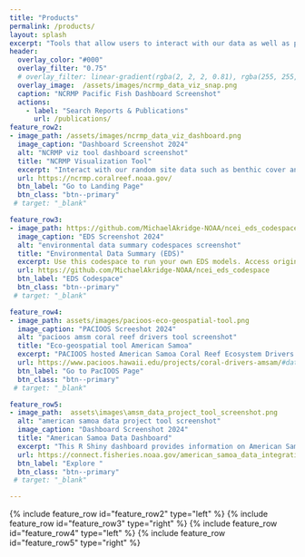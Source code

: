 ```yaml
---
title: "Products"
permalink: /products/
layout: splash
excerpt: "Tools that allow users to interact with our data as well as products developed by the Ecosystem Sciences Division (ESD)."
header:
  overlay_color: "#000"
  overlay_filter: "0.75" 
  # overlay_filter: linear-gradient(rgba(2, 2, 2, 0.81), rgba(255, 255, 255, 0.75),rgba(2, 2, 2, 0.81))
  overlay_image:  /assets/images/ncrmp_data_viz_snap.png
  caption: "NCRMP Pacific Fish Dashboard Screenshot"
  actions:
    - label: "Search Reports & Publications"
      url: /publications/
feature_row2:
- image_path: /assets/images/ncrmp_data_viz_dashboard.png
  image_caption: "Dashboard Screenshot 2024"  
  alt: "NCRMP viz tool dashboard screenshot"
  title: "NCRMP Visualization Tool"
  excerpt: "Interact with our random site data such as benthic cover and fish diversity and biomass by selecting a Pacific dashboard."
  url: https://ncrmp.coralreef.noaa.gov/
  btn_label: "Go to Landing Page"
  btn_class: "btn--primary"
 # target: "_blank"

feature_row3:
- image_path: https://github.com/MichaelAkridge-NOAA/ncei_eds_codespace/raw/main/docs/02.png
  image_caption: "EDS Screenshot 2024"  
  alt: "environmental data summary codespaces screenshot"
  title: "Environmental Data Summary (EDS)"
  excerpt: Use this codespace to run your own EDS models. Access original repository <a href ="https://github.com/krtanaka/ncei_eds" target ="_blank">here</a>.
  url: https://github.com/MichaelAkridge-NOAA/ncei_eds_codespace
  btn_label: "EDS Codespace"
  btn_class: "btn--primary"  
 # target: "_blank"

feature_row4:
- image_path: assets/images/pacioos-eco-geospatial-tool.png
  image_caption: "PACIOOS Screeshot 2024"  
  alt: "pacioos amsm coral reef drivers tool screenshot"
  title: "Eco-geospatial tool American Samoa"
  excerpt: "PACIOOS hosted American Samoa Coral Reef Ecosystem Drivers tool from data gathered by the Ecosystem Sciences Division (ESD)"
  url: https://www.pacioos.hawaii.edu/projects/coral-drivers-amsam/#data
  btn_label: "Go to PacIOOS Page"
  btn_class: "btn--primary"
 # target: "_blank"

feature_row5:
- image_path:  assets\images\amsm_data_project_tool_screenshot.png
  alt: "american samoa data project tool screenshot"
  image_caption: "Dashboard Screenshot 2024"  
  title: "American Samoa Data Dashboard"
  excerpt: "This R Shiny dashboard provides information on American Samoa coral reef monitoring programs, data collection methods, and site-specific location data. Benthic cover, coral reef fish surveys, and environmental data can easily be displayed in interactive ways to support and inform American Samoa coral reef stewardship."
  url: https://connect.fisheries.noaa.gov/american_samoa_data_integration/
  btn_label: "Explore "
  btn_class: "btn--primary"
 # target: "_blank"

---
```

{% include feature_row id="feature_row2" type="left" %}
{% include feature_row id="feature_row3" type="right" %}
{% include feature_row id="feature_row4" type="left" %}
{% include feature_row id="feature_row5" type="right" %}
